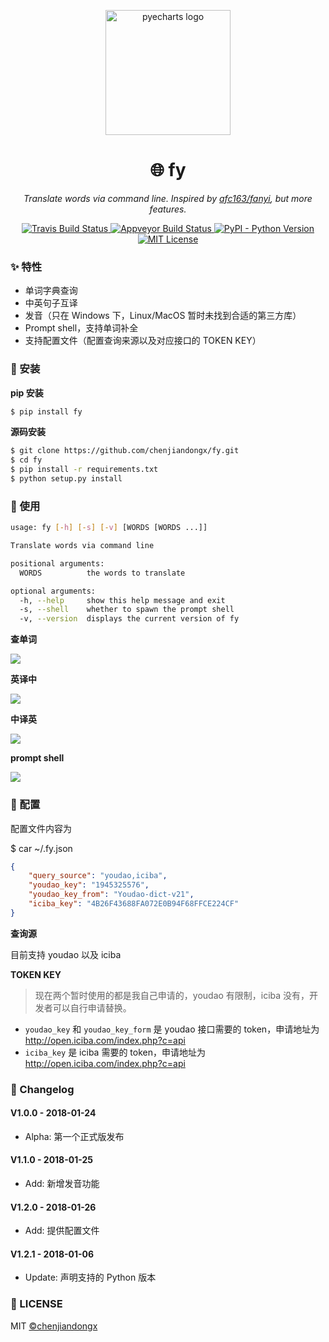 <p align="center">
    <img src="https://user-images.githubusercontent.com/19553554/51784033-185f3780-217e-11e9-8a06-c0f43c5c0145.png" alt="pyecharts logo" width=200 height=200 />
</p>
<h1 align="center">🌐 fy</h1>
<p align="center">
    <em>Translate words via command line. Inspired by <a href="https://github.com/afc163/fanyi">afc163/fanyi</a>, but more features.</em>
</p>
<p align="center">
    <a href="https://travis-ci.org/chenjiandongx/fy">
        <img src="https://travis-ci.org/chenjiandongx/fy.svg?branch=master" alt="Travis Build Status">
    </a>
    <a href="https://ci.appveyor.com/project/chenjiandongx/fy">
        <img src="https://ci.appveyor.com/api/projects/status/k1q0s2a5mn8roid2?svg=true" alt="Appveyor Build Status">
    </a>
    <a href="https://badge.fury.io/py/fy">
        <img src="https://badge.fury.io/py/fy.svg" alt="PyPI - Python Version">
    </a>
    <a href="https://opensource.org/licenses/MIT">
        <img src="https://img.shields.io/badge/License-MIT-brightgreen.svg" alt="MIT License">
    </a>
</p>

### ✨ 特性

* 单词字典查询
* 中英句子互译
* 发音（只在 Windows 下，Linux/MacOS 暂时未找到合适的第三方库）
* Prompt shell，支持单词补全
* 支持配置文件（配置查询来源以及对应接口的 TOKEN KEY）

### 🔰 安装

**pip 安装**
```bash
$ pip install fy
```

**源码安装**
```bash
$ git clone https://github.com/chenjiandongx/fy.git
$ cd fy
$ pip install -r requirements.txt
$ python setup.py install
```

### 📝 使用

```bash
usage: fy [-h] [-s] [-v] [WORDS [WORDS ...]]

Translate words via command line

positional arguments:
  WORDS          the words to translate

optional arguments:
  -h, --help     show this help message and exit
  -s, --shell    whether to spawn the prompt shell
  -v, --version  displays the current version of fy
```

**查单词**

![](https://user-images.githubusercontent.com/19553554/51759080-60407900-2102-11e9-8d8b-3de94c8a9c8a.png)

**英译中**

![](https://user-images.githubusercontent.com/19553554/51759141-849c5580-2102-11e9-9097-08f85bcb873f.png)

**中译英**

![](https://user-images.githubusercontent.com/19553554/51759144-8534ec00-2102-11e9-9cf7-349ad5f4954b.png)

**prompt shell**

![](https://user-images.githubusercontent.com/19553554/51759432-2d4ab500-2103-11e9-948d-45320fd90504.gif)

### 🔧 配置

配置文件内容为

$ car ~/.fy.json
```json
{
    "query_source": "youdao,iciba",
    "youdao_key": "1945325576",
    "youdao_key_from": "Youdao-dict-v21",
    "iciba_key": "4B26F43688FA072E0B94F68FFCE224CF"
}
```

**查询源**

目前支持 youdao 以及 iciba

**TOKEN KEY**
> 现在两个暂时使用的都是我自己申请的，youdao 有限制，iciba 没有，开发者可以自行申请替换。

* `youdao_key` 和 `youdao_key_form` 是 youdao 接口需要的 token，申请地址为 http://open.iciba.com/index.php?c=api
* `iciba_key` 是 iciba 需要的 token，申请地址为 http://open.iciba.com/index.php?c=api

### 📅 Changelog

#### V1.0.0 - 2018-01-24
* Alpha: 第一个正式版发布

#### V1.1.0 - 2018-01-25
* Add: 新增发音功能

#### V1.2.0 - 2018-01-26
* Add: 提供配置文件

#### V1.2.1 - 2018-01-06
* Update: 声明支持的 Python 版本

### 📃 LICENSE

MIT [©chenjiandongx](https://github.com/chenjiandongx)
